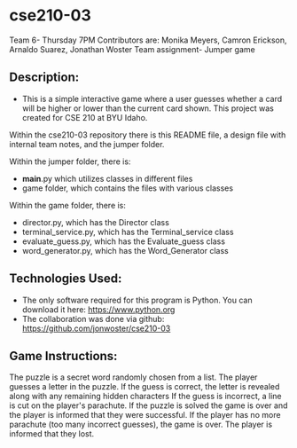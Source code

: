 # cse210-03
Team 6- Thursday 7PM
Contributors are: Monika Meyers, Camron Erickson, Arnaldo Suarez, Jonathan Woster
Team assignment- Jumper game

## Description:
- This is a simple interactive game where a user guesses whether a card will be higher or lower than the current card shown. This project was created for CSE 210 at BYU Idaho.

Within the cse210-03 repository there is this README file, a design file with internal team notes, and the jumper folder.

Within the jumper folder, there is:
- __main__.py which utilizes classes in different files
- game folder, which contains the files with various classes

Within the game folder, there is:
- director.py, which has the Director class
- terminal_service.py, which has the Terminal_service class
- evaluate_guess.py, which has the Evaluate_guess class
- word_generator.py, which has the Word_Generator class

## Technologies Used:
- The only software required for this program is Python. You can download it here: https://www.python.org
- The collaboration was done via github: https://github.com/jonwoster/cse210-03

## Game Instructions:
The puzzle is a secret word randomly chosen from a list.
The player guesses a letter in the puzzle.
If the guess is correct, the letter is revealed along with any remaining hidden characters
If the guess is incorrect, a line is cut on the player's parachute.
If the puzzle is solved the game is over and the player is informed that they were successful.
If the player has no more parachute (too many incorrect guesses), the game is over. The player is informed that they lost.